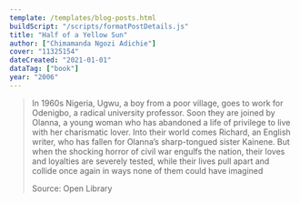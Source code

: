 ```yaml
---
template: /templates/blog-posts.html
buildScript: "/scripts/formatPostDetails.js"
title: "Half of a Yellow Sun"
author: ["Chimamanda Ngozi Adichie"]
cover: "11325154"
dateCreated: "2021-01-01"
dataTag: ["book"]
year: "2006"
---
```


> In 1960s Nigeria, Ugwu, a boy from a poor village, goes to work for Odenigbo, a radical university professor. Soon they are joined by Olanna, a young woman who has abandoned a life of privilege to live with her charismatic lover. Into their world comes Richard, an English writer, who has fallen for Olanna’s sharp-tongued sister Kainene. But when the shocking horror of civil war engulfs the nation, their loves and loyalties are severely tested, while their lives pull apart and collide once again in ways none of them could have imagined
>
> Source: Open Library
